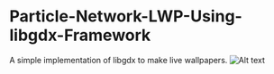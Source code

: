 # Particle-Network-LWP-Using-libgdx-Framework
A simple implementation of libgdx to make live wallpapers.
![Alt text](/gifff.gif?raw=true "Demo")
